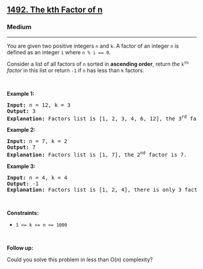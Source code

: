 <h2><a href="https://leetcode.com/problems/the-kth-factor-of-n/">1492. The kth Factor of n</a></h2><h3>Medium</h3><hr><div style="user-select: auto;"><p style="user-select: auto;">You are given two positive integers <code style="user-select: auto;">n</code> and <code style="user-select: auto;">k</code>. A factor of an integer <code style="user-select: auto;">n</code> is defined as an integer <code style="user-select: auto;">i</code> where <code style="user-select: auto;">n % i == 0</code>.</p>

<p style="user-select: auto;">Consider a list of all factors of <code style="user-select: auto;">n</code> sorted in <strong style="user-select: auto;">ascending order</strong>, return <em style="user-select: auto;">the </em><code style="user-select: auto;">k<sup style="user-select: auto;">th</sup></code><em style="user-select: auto;"> factor</em> in this list or return <code style="user-select: auto;">-1</code> if <code style="user-select: auto;">n</code> has less than <code style="user-select: auto;">k</code> factors.</p>

<p style="user-select: auto;">&nbsp;</p>
<p style="user-select: auto;"><strong style="user-select: auto;">Example 1:</strong></p>

<pre style="user-select: auto;"><strong style="user-select: auto;">Input:</strong> n = 12, k = 3
<strong style="user-select: auto;">Output:</strong> 3
<strong style="user-select: auto;">Explanation:</strong> Factors list is [1, 2, 3, 4, 6, 12], the 3<sup style="user-select: auto;">rd</sup> factor is 3.
</pre>

<p style="user-select: auto;"><strong style="user-select: auto;">Example 2:</strong></p>

<pre style="user-select: auto;"><strong style="user-select: auto;">Input:</strong> n = 7, k = 2
<strong style="user-select: auto;">Output:</strong> 7
<strong style="user-select: auto;">Explanation:</strong> Factors list is [1, 7], the 2<sup style="user-select: auto;">nd</sup> factor is 7.
</pre>

<p style="user-select: auto;"><strong style="user-select: auto;">Example 3:</strong></p>

<pre style="user-select: auto;"><strong style="user-select: auto;">Input:</strong> n = 4, k = 4
<strong style="user-select: auto;">Output:</strong> -1
<strong style="user-select: auto;">Explanation:</strong> Factors list is [1, 2, 4], there is only 3 factors. We should return -1.
</pre>

<p style="user-select: auto;">&nbsp;</p>
<p style="user-select: auto;"><strong style="user-select: auto;">Constraints:</strong></p>

<ul style="user-select: auto;">
	<li style="user-select: auto;"><code style="user-select: auto;">1 &lt;= k &lt;= n &lt;= 1000</code></li>
</ul>

<p style="user-select: auto;">&nbsp;</p>
<p style="user-select: auto;"><strong style="user-select: auto;">Follow up:</strong></p>

<p style="user-select: auto;">Could you solve this problem in less than O(n) complexity?</p>
</div>